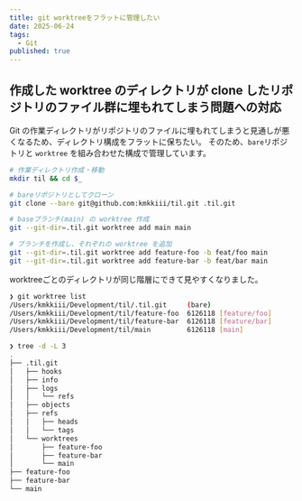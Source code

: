```yaml
---
title: git worktreeをフラットに管理したい
date: 2025-06-24
tags:
  - Git
published: true
---
```

## 作成した worktree のディレクトリが clone したリポジトリのファイル群に埋もれてしまう問題への対応

Git の作業ディレクトリがリポジトリのファイルに埋もれてしまうと見通しが悪くなるため、ディレクトリ構成をフラットに保ちたい。
そのため、`bare`リポジトリと `worktree` を組み合わせた構成で管理しています。

```sh
# 作業ディレクトリ作成・移動
mkdir til && cd $_

# bareリポジトリとしてクローン
git clone --bare git@github.com:kmkkiii/til.git .til.git

# baseブランチ(main) の worktree 作成
git --git-dir=.til.git worktree add main main

# ブランチを作成し、それぞれの worktree を追加
git --git-dir=.til.git worktree add feature-foo -b feat/foo main
git --git-dir=.til.git worktree add feature-bar -b feat/bar main
```

worktreeごとのディレクトリが同じ階層にできて見やすくなりました。

```sh
❯ git worktree list
/Users/kmkkiii/Development/til/.til.git     (bare)
/Users/kmkkiii/Development/til/feature-foo  6126118 [feature/foo]
/Users/kmkkiii/Development/til/feature-bar  6126118 [feature/bar]
/Users/kmkkiii/Development/til/main         6126118 [main]

❯ tree -d -L 3
.
├── .til.git
│   ├── hooks
│   ├── info
│   ├── logs
│   │   └── refs
│   ├── objects
│   ├── refs
│   │   ├── heads
│   │   └── tags
│   └── worktrees
│       ├── feature-foo
│       ├── feature-bar
│       └── main
├── feature-foo
├── feature-bar
└── main
```